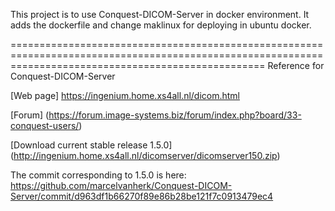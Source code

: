 This project is to use Conquest-DICOM-Server in docker environment.
It adds the dockerfile and change maklinux for deploying in ubuntu docker.

========================================================================================================================================================
Reference for Conquest-DICOM-Server

[Web page] https://ingenium.home.xs4all.nl/dicom.html

[Forum] (https://forum.image-systems.biz/forum/index.php?board/33-conquest-users/)

[Download current stable release 1.5.0] (http://ingenium.home.xs4all.nl/dicomserver/dicomserver150.zip)

The commit corresponding to 1.5.0 is here: https://github.com/marcelvanherk/Conquest-DICOM-Server/commit/d963df1b66270f89e86b28be121f7c0913479ec4
